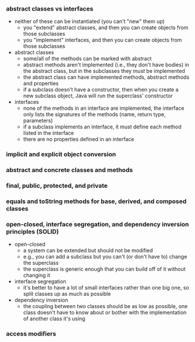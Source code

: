 ### abstract classes vs interfaces
- neither of these can be instantiated (you can't "new" them up)
    - you "extend" abstract classes, and then you can create objects from those subclasses
    - you "implement" interfaces, and then you can create objects from those subclasses
- abstract classes
    - some/all of the methods can be marked with abstract
    - abstract methods aren't implemented (i.e., they don't have bodies) in the abstract class, but in the subclasses they _must_ be implemented
    - the abstract class can have implemented methods, abstract methods and properties
    - if a subclass doesn't have a constructor, then when you create a new subclass object, Java will run the superclass' constructor
- interfaces
    - none of the methods in an interface are implemented, the interface only lists the signatures of the methods (name, return type, parameters)
    - if a subclass implements an interface, it must define each method listed in the interface
    - there are no properties defined in an interface

### implicit and explicit object conversion


### abstract and concrete classes and methods


###  final, public, protected, and private


### equals and toString methods for base, derived, and composed classes


### open-closed, interface segregation, and dependency inversion principles (SOLID)
- open-closed
    - a system can be extended but should not be modified
    - e.g., you can add a subclass but you can't (or don't have to) change the superclass
    - the superclass is generic enough that you can build off of it without changing it
- interface segregation
    - it's better to have a lot of small interfaces rather than one big one, so split classes up as much as possible
- dependency inversion
    - the coupling between two classes should be as low as possible, one class doesn't have to know about or bother with the implementation of another class it's using

### access modifiers

